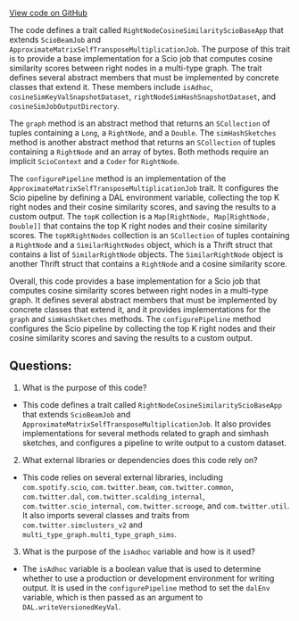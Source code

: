 [View code on GitHub](https://github.com/misbahsy/the-algorithm/src/scala/com/twitter/simclusters_v2/scio/multi_type_graph/multi_type_graph_sims/RightNodeCosineSimilarityScioBaseApp.scala)

The code defines a trait called `RightNodeCosineSimilarityScioBaseApp` that extends `ScioBeamJob` and `ApproximateMatrixSelfTransposeMultiplicationJob`. The purpose of this trait is to provide a base implementation for a Scio job that computes cosine similarity scores between right nodes in a multi-type graph. The trait defines several abstract members that must be implemented by concrete classes that extend it. These members include `isAdhoc`, `cosineSimKeyValSnapshotDataset`, `rightNodeSimHashSnapshotDataset`, and `cosineSimJobOutputDirectory`.

The `graph` method is an abstract method that returns an `SCollection` of tuples containing a `Long`, a `RightNode`, and a `Double`. The `simHashSketches` method is another abstract method that returns an `SCollection` of tuples containing a `RightNode` and an array of bytes. Both methods require an implicit `ScioContext` and a `Coder` for `RightNode`.

The `configurePipeline` method is an implementation of the `ApproximateMatrixSelfTransposeMultiplicationJob` trait. It configures the Scio pipeline by defining a DAL environment variable, collecting the top K right nodes and their cosine similarity scores, and saving the results to a custom output. The `topK` collection is a `Map[RightNode, Map[RightNode, Double]]` that contains the top K right nodes and their cosine similarity scores. The `topKRightNodes` collection is an `SCollection` of tuples containing a `RightNode` and a `SimilarRightNodes` object, which is a Thrift struct that contains a list of `SimilarRightNode` objects. The `SimilarRightNode` object is another Thrift struct that contains a `RightNode` and a cosine similarity score.

Overall, this code provides a base implementation for a Scio job that computes cosine similarity scores between right nodes in a multi-type graph. It defines several abstract members that must be implemented by concrete classes that extend it, and it provides implementations for the `graph` and `simHashSketches` methods. The `configurePipeline` method configures the Scio pipeline by collecting the top K right nodes and their cosine similarity scores and saving the results to a custom output.
## Questions: 
 1. What is the purpose of this code?
- This code defines a trait called `RightNodeCosineSimilarityScioBaseApp` that extends `ScioBeamJob` and `ApproximateMatrixSelfTransposeMultiplicationJob`. It also provides implementations for several methods related to graph and simhash sketches, and configures a pipeline to write output to a custom dataset.

2. What external libraries or dependencies does this code rely on?
- This code relies on several external libraries, including `com.spotify.scio`, `com.twitter.beam`, `com.twitter.common`, `com.twitter.dal`, `com.twitter.scalding_internal`, `com.twitter.scio_internal`, `com.twitter.scrooge`, and `com.twitter.util`. It also imports several classes and traits from `com.twitter.simclusters_v2` and `multi_type_graph.multi_type_graph_sims`.

3. What is the purpose of the `isAdhoc` variable and how is it used?
- The `isAdhoc` variable is a boolean value that is used to determine whether to use a production or development environment for writing output. It is used in the `configurePipeline` method to set the `dalEnv` variable, which is then passed as an argument to `DAL.writeVersionedKeyVal`.